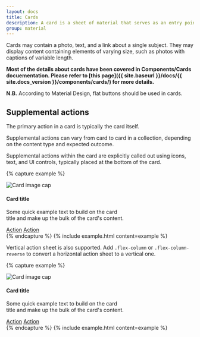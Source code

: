 ```yaml
---
layout: docs
title: Cards
description: A card is a sheet of material that serves as an entry point to more detailed information.
group: material
---
```


Cards may contain a photo, text, and a link about a single subject. They may display content containing elements of varying size, such as photos with captions of variable length.

**Most of the details about cards have been covered in Components/Cards docuementation. Please refer to [this page]({{ site.baseurl }}/docs/{{ site.docs_version }}/components/cards/) for more details.**

**N.B.** According to Material Design, flat buttons should be used in cards.

## Supplemental actions

The primary action in a card is typically the card itself.

Supplemental actions can vary from card to card in a collection, depending on the content type and expected outcome.

Supplemental actions within the card are explicitly called out using icons, text, and UI controls, typically placed at the bottom of the card.

{% capture example %}
<div class="card" style="width: 20rem;">
  <img alt="Card image cap" class="card-img-top" data-src="holder.js/100px180/">
  <div class="card-body">
    <h4 class="card-title">Card title</h4>
    <p class="card-text">Some quick example text to build on the card title and make up the bulk of the card's content.</p>
  </div>
  <div class="card-actions">
    <a class="btn btn-outline-primary" href="#">Action</a>
    <a class="btn btn-outline-primary" href="#">Action</a>
  </div>
</div>
{% endcapture %}
{% include example.html content=example %}

Vertical action sheet is also supported. Add `.flex-column` or `.flex-column-reverse` to convert a horizontal action sheet to a vertical one.

{% capture example %}
<div class="card" style="width: 20rem;">
  <img alt="Card image cap" class="card-img-top" data-src="holder.js/100px180/">
  <div class="card-body">
    <h4 class="card-title">Card title</h4>
    <p class="card-text">Some quick example text to build on the card title and make up the bulk of the card's content.</p>
  </div>
  <div class="card-actions flex-column">
    <a class="btn btn-outline-primary" href="#">Action</a>
    <a class="btn btn-outline-primary" href="#">Action</a>
  </div>
</div>
{% endcapture %}
{% include example.html content=example %}

